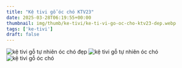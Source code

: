 ```yaml
---
title: "Kệ tivi gỗ óc chó KTV23"
date: 2025-03-28T06:19:55+00:00
thumbnail: img/thumb/ke-tivi/ke-ti-vi-go-oc-cho-ktv23-dep.webp
tags: ['ke-tivi']
draft: false
---
```

![kệ tivi gỗ tự nhiên óc chó đẹp](/img/ke-tivi/ktv23/ke-ti-vi-go-oc-cho-ktv23-1.webp)
![kệ tivi gỗ tự nhiên óc chó](/img/ke-tivi/ktv23/ke-ti-vi-go-oc-cho-ktv23-2.webp)
![kệ tivi gỗ óc chó](/img/ke-tivi/ktv23/ke-ti-vi-go-oc-cho-ktv23-3.webp)